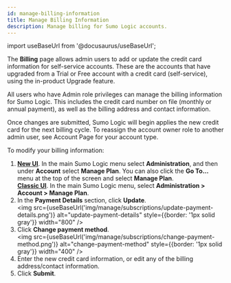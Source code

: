 ```yaml
---
id: manage-billing-information
title: Manage Billing Information
description: Manage billing for Sumo Logic accounts.
---
```

import useBaseUrl from '@docusaurus/useBaseUrl';

The **Billing** page allows admin users to add or update the credit card information for self-service accounts. These are the accounts that have upgraded from a Trial or Free account with a credit card (self-service), using the in-product Upgrade feature.

All users who have Admin role privileges can manage the billing information for Sumo Logic. This includes the credit card number on file (monthly or annual payment), as well as the billing address and contact information.  

Once changes are submitted, Sumo Logic will begin applies the new credit card for the next billing cycle. To reassign the account owner role to another admin user, see Account Page for your account type.

To modify your billing information:

1. [**New UI**](/docs/get-started/sumo-logic-ui/). In the main Sumo Logic menu select **Administration**, and then under **Account** select **Manage Plan**. You can also click the **Go To...** menu at the top of the screen and select **Manage Plan**.<br/>[**Classic UI**](/docs/get-started/sumo-logic-ui-classic). In the main Sumo Logic menu, select **Administration > Account > Manage Plan**.  
1. In the **Payment Details** section, click **Update**.<br/><img src={useBaseUrl('img/manage/subscriptions/update-payment-details.png')} alt="update-payment-details" style={{border: '1px solid gray'}} width="800" />
1. Click **Change payment method**.<br/><img src={useBaseUrl('img/manage/subscriptions/change-payment-method.png')} alt="change-payment-method" style={{border: '1px solid gray'}} width="400" />
1. Enter the new credit card information, or edit any of the billing address/contact information.
1. Click **Submit**.
